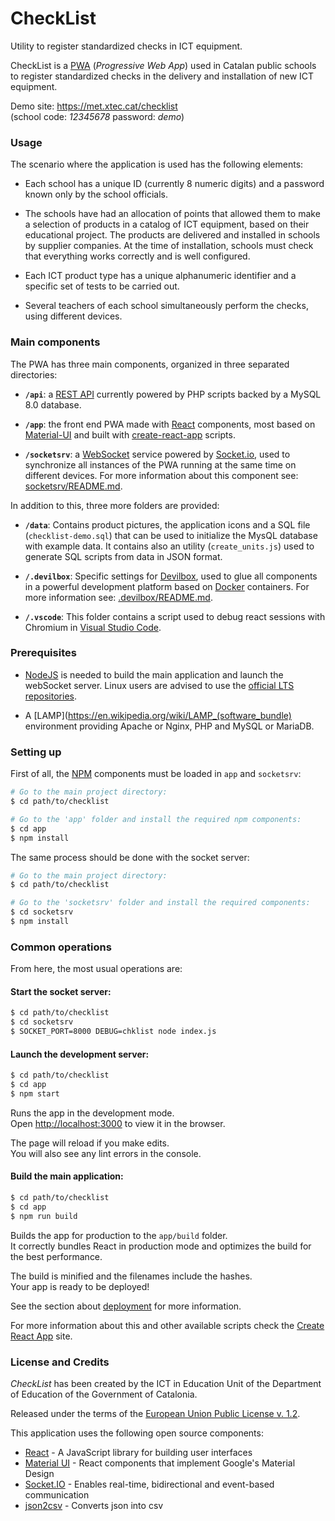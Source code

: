 # CheckList

Utility to register standardized checks in ICT equipment.

CheckList is a [PWA](https://medium.freecodecamp.org/progressive-web-apps-101-the-what-why-and-how-4aa5e9065ac2) (_Progressive Web App_) used in Catalan public schools to register standardized checks in the delivery and installation of new ICT equipment.

Demo site: https://met.xtec.cat/checklist<br>
(school code: _12345678_ password: _demo_)

### Usage

The scenario where the application is used has the following elements:

- Each school has a unique ID (currently 8 numeric digits) and a password known only by the school officials.

- The schools have had an allocation of points that allowed them to make a selection of products in a catalog of ICT equipment, based on their educational project. The products are delivered and installed in schools by supplier companies. At the time of installation, schools must check that everything works correctly and is well configured.

- Each ICT product type has a unique alphanumeric identifier and a specific set of tests to be carried out.

- Several teachers of each school simultaneously perform the checks, using different devices.

### Main components

The PWA has three main components, organized in three separated directories:

- __`/api`__: a [REST API](https://en.m.wikipedia.org/wiki/Representational_state_transfer) currently powered by PHP scripts backed by a MySQL 8.0 database.

- __`/app`__: the front end PWA made with [React](https://reactjs.org/) components, most based on [Material-UI](https://material-ui.com/) and built with [create-react-app](https://github.com/facebook/create-react-app) scripts.  

- __`/socketsrv`__: a [WebSocket](https://en.wikipedia.org/wiki/WebSocket) service powered by [Socket.io](https://socket.io/), used to synchronize all instances of the PWA running at the same time on different devices. For more information about this component see: [socketsrv/README.md](https://github.com/projectestac/check-list/blob/master/socketsrv/README.md).

In addition to this, three more folders are provided:

- __`/data`__: Contains product pictures, the application icons and a SQL file (`checklist-demo.sql`) that can be used to initialize the MysQL database with example data. It contains also an utility (`create_units.js`) used to generate SQL scripts from data in JSON format.

- __`/.devilbox`__: Specific settings for [Devilbox](http://devilbox.org/), used to glue all components in a powerful development platform based on [Docker](https://www.docker.com/) containers. For more information see: [.devilbox/README.md](https://github.com/projectestac/check-list/blob/master/.devilbox/README.md).

- __`/.vscode`__: This folder contains a script used to debug react sessions with Chromium in [Visual Studio Code](https://code.visualstudio.com/).

### Prerequisites

- [NodeJS](https://nodejs.org/) is needed to build the main application and launch the webSocket server. Linux users are advised to use the [official LTS repositories](https://github.com/nodesource/distributions/blob/master/README.md).

- A [LAMP](https://en.wikipedia.org/wiki/LAMP_(software_bundle) environment providing Apache or Nginx, PHP and MySQL or MariaDB.

### Setting up

First of all, the [NPM](https://www.npmjs.com/) components must be loaded in `app` and `socketsrv`:

```bash
# Go to the main project directory:
$ cd path/to/checklist

# Go to the 'app' folder and install the required npm components:
$ cd app
$ npm install
```

The same process should be done with the socket server:

```bash
# Go to the main project directory:
$ cd path/to/checklist

# Go to the 'socketsrv' folder and install the required components:
$ cd socketsrv
$ npm install
```

### Common operations

From here, the most usual operations are:

#### Start the socket server:
```bash
$ cd path/to/checklist
$ cd socketsrv
$ SOCKET_PORT=8000 DEBUG=chklist node index.js
```

#### Launch the development server:
```bash
$ cd path/to/checklist
$ cd app
$ npm start
```
Runs the app in the development mode.<br>
Open [http://localhost:3000](http://localhost:3000) to view it in the browser.

The page will reload if you make edits.<br>
You will also see any lint errors in the console.

#### Build the main application:
```bash
$ cd path/to/checklist
$ cd app
$ npm run build
```
Builds the app for production to the `app/build` folder.<br>
It correctly bundles React in production mode and optimizes the build for the best performance.

The build is minified and the filenames include the hashes.<br>
Your app is ready to be deployed!

See the section about [deployment](https://facebook.github.io/create-react-app/docs/deployment) for more information.

For more information about this and other available scripts check the [Create React App](https://facebook.github.io/create-react-app/) site.

### License and Credits

_CheckList_ has been created by the ICT in Education Unit of the Department of Education of the Government of Catalonia.

Released under the terms of the [European Union Public License v. 1.2](https://spdx.org/licenses/EUPL-1.2.html).

This application uses the following open source components:
- [React](https://reactjs.org/) - A JavaScript library for building user interfaces
- [Material UI](https://material-ui.com/) - React components that implement Google's Material Design
- [Socket.IO](https://socket.io/) - Enables real-time, bidirectional and event-based communication
- [json2csv](http://www.mircozeiss.com/json2csv/) - Converts json into csv

